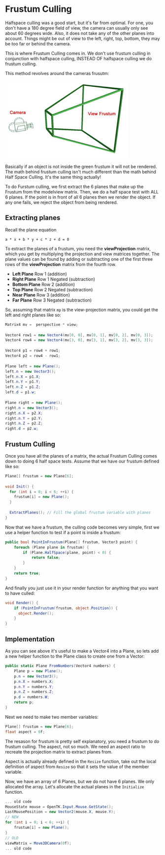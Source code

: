 # Frustum Culling

Halfspace culling was a good start, but it's far from optimal. For one, you don't have a 180 degree field of view, the camera can usually only see about 60 degrees wide. Also, it does not take any of the other planes into account. Things might be out of view to the left, right, top, bottom, they may be too far or behind the camera.

This is where Frustum Culling comes in. We don't use frustum culling in conjunction with halfspace culling, INSTEAD OF halfspace culling we do frustum culling. 

This method revolves around the cameras frusutm:

![frustum.jpg](frustum.jpg)

Basically if an object is not inside the green frustum it will not be rendered. The math behind frustum culling isn't much different than the math behind Half Space Culling. It's the same thing actually!

To do Furstum culling, we first extract the 6 planes that make up the Frustum from the modelview matrix. Then, we do a half space test with ALL 6 planes. If the point is in front of all 6 planes then we render the object. If any one fails, we reject the object from being rendered.

## Extracting planes

Recall the plane equation

```
a * x + b * y + c * z + d = 0
```

To extract the planes of a frustum, you need the __viewProjection__ matrix, which you get by multiplying the projection and view matrices together. The plane values can be found by adding or subtracting one of the first three rows of the __viewProjection__ matrix from the fourth row.

* __Left Plane__ Row 1 (addition)
* __Right Plane__ Row 1 Negated (subtraction)
* __Bottom Plane__ Row 2 (addition)
* __Top Plane__ Row 2 Negated (subtraction)
* __Near Plane__ Row 3 (addition)
* __Far Plane__ Row 3 Negated (subtraction)

So, assuming that matrix ```mp``` is the view-projection matrix, you could get the left and right planes like so:

```cs
Matrix4 mv =  perspective * view;

Vector4 row1 = new Vector4(mv[0, 0], mv[0, 1], mv[0, 2], mv[0, 3]);
Vector4 row4 = new Vector4(mv[3, 0], mv[3, 1], mv[3, 2], mv[3, 3]);

Vector4 p1 = row4 + row1;
Vector4 p2 = row4 - row1;

Plane left = new Plane();
left.n = new Vector3();
left.n.X = p1.X;
left.n.Y = p1.Y;
left.n.Z = p1.Z;
left.d = p1.w;

Plane right = new Plane();
right.n = new Vector3();
right.n.X = p2.X;
right.n.Y = p2.Y;
right.n.Z = p2.Z;
right.d = p2.w;
```

## Frustum Culling

Once you have all the planes of a matrix, the actual Frustum Culling comes down to doing 6 half space tests. Assume that we have our frustum defined like so:

```cs
Plane[] frustum = new Plane[6];

void Init() {
  for (int i = 0; i < 6; ++i) {
    frustum[i] = new Plane();
  }
  
  ExtractPlanes(); // Fill the global frustum variable with planes
}
```

Now that we have a frustum, the culling code becomes very simple, first we use a helper function to test if a point is inside a frustum:

```cs
public bool PointInFrustum(Plane[] frustum, Vector3 point) {
    foreach (Plane plane in frustum) {
        if (Plane.HalfSpace(plane, point) < 0) {
            return false;
        }
    }
    return true;
}
```

And finally you just use it in your render function for anything that you want to have culled:

```cs
void Render() {
    if (PointInFrustum(frustum, object.Position)) {
      object.Render();
    }
}
```

## Implementation

As you can see above it's useful to make a Vector4 into a Plane, so lets add a new helper function to the Plane class to create one from a Vector:

```cs
public static Plane FromNumbers(Vector4 numbers) {
    Plane p = new Plane();
    p.n = new Vector3();
    p.n.X = numbers.X;
    p.n.Y = numbers.Y;
    p.n.Z = numbers.Z;
    p.d = numbers.W;
    return p;
}
```

Next we need to make two member variables:

```cs
Plane[] frustum = new Plane[6];
float aspect = 0f;
```

The resason for frustum is pretty self explanatory, you need a frustum to do frustum culling. The aspect, not so much. We need an aspect ratio to recreate the projection matrix to extract planes from.

Aspect is actually already defined in the ```Resize``` function, take out the local definition of aspect from ```Resize``` so that it sets the value of the member variable.

Now, we have an array of 6 Planes, but we do not have 6 planes. We only allocated the array. Let's allocate the actual planes in the ```Initialize``` function.

```cs
... old code
MouseState mouse = OpenTK.Input.Mouse.GetState();
LastMousePosition = new Vector2(mouse.X, mouse.Y);
// NEW
for (int i = 0; i < 6; ++i) {
    frustum[i] = new Plane();
}
// OLD
viewMatrix = Move3DCamera(0f);
... old code
```